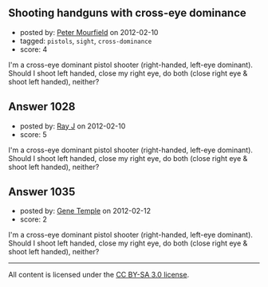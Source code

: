 ## Shooting handguns with cross-eye dominance

- posted by: [Peter Mourfield](https://stackexchange.com/users/-1/430-peter-mourfield) on 2012-02-10
- tagged: `pistols`, `sight`, `cross-dominance`
- score: 4

I'm a cross-eye dominant pistol shooter (right-handed, left-eye dominant). Should I shoot left handed, close my right eye, do both (close right eye & shoot left handed), neither? 


## Answer 1028

- posted by: [Ray J](https://stackexchange.com/users/-1/166-ray-j) on 2012-02-10
- score: 5

I'm a cross-eye dominant pistol shooter (right-handed, left-eye dominant). Should I shoot left handed, close my right eye, do both (close right eye & shoot left handed), neither? 


## Answer 1035

- posted by: [Gene Temple](https://stackexchange.com/users/-1/254-gene-temple) on 2012-02-12
- score: 2

I'm a cross-eye dominant pistol shooter (right-handed, left-eye dominant). Should I shoot left handed, close my right eye, do both (close right eye & shoot left handed), neither? 



---

All content is licensed under the [CC BY-SA 3.0 license](https://creativecommons.org/licenses/by-sa/3.0/).

